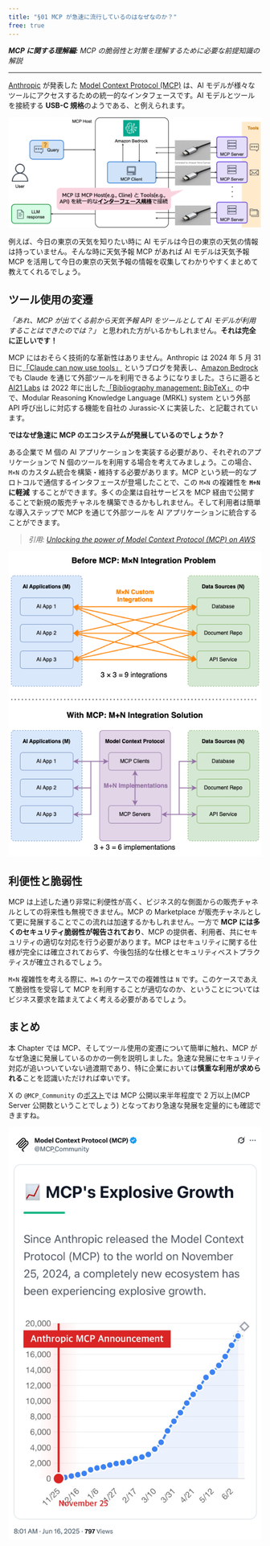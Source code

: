 ```yaml
---
title: "§01 MCP が急速に流行しているのはなぜなのか？"
free: true
---
```


___MCP に関する理解編:___  _MCP の脆弱性と対策を理解するために必要な前提知識の解説_

---

[Anthropic](https://www.anthropic.com/) が発表した [Model Context Protocol (MCP)](https://modelcontextprotocol.io/) は、AI モデルが様々なツールにアクセスするための統一的なインタフェースです。AI モデルとツールを接続する **USB-C 規格**のようである、と例えられます。

![](/images/books/security-of-the-mcp/fig_c01_s01_01.png)

例えば、今日の東京の天気を知りたい時に AI モデルは今日の東京の天気の情報は持っていません。そんな時に天気予報 MCP があれば AI モデルは天気予報 MCP を活用して今日の東京の天気予報の情報を収集してわかりやすくまとめて教えてくれるでしょう。

## ツール使用の変遷

_「あれ、MCP が出てくる前から天気予報 API をツールとして AI モデルが利用することはできたのでは？」_ と思われた方がいるかもしれません。**それは完全に正しいです！**

MCP にはおそらく技術的な革新性はありません。Anthropic は 2024 年 5 月 31 日に[「Claude can now use tools」](https://www.anthropic.com/news/tool-use-ga) というブログを発表し、[Amazon Bedrock](https://aws.amazon.com/jp/bedrock/) でも Claude を通じて外部ツールを利用できるようになりました。さらに遡ると [AI21 Labs](https://www.ai21.com/) は 2022 年に出した[「Bibliography management: BibTeX」](https://arxiv.org/abs/2205.00445) の中で、Modular Reasoning Knowledge Language (MRKL) system という外部 API 呼び出しに対応する機能を自社の Jurassic-X に実装した、と記載されています。

**ではなぜ急速に MCP のエコシステムが発展しているのでしょうか？**

ある企業で M 個の AI アプリケーションを実装する必要があり、それぞれのアプリケーションで N 個のツールを利用する場合を考えてみましょう。この場合、`M×N` のカスタム統合を構築・維持する必要があります。MCP という統一的なプロトコルで通信するインタフェースが登場したことで、この `M×N` の複雑性を **`M+N` に軽減** することができます。多くの企業は自社サービスを MCP 経由で公開することで新規の販売チャネルを構築できるかもしれません。そして利用者は簡単な導入ステップで MCP を通じて外部ツールを AI アプリケーションに統合することができます。

> _引用: [Unlocking the power of Model Context Protocol (MCP) on AWS](https://aws.amazon.com/jp/blogs/machine-learning/unlocking-the-power-of-model-context-protocol-mcp-on-aws/)_

![](/images/books/security-of-the-mcp/fig_c01_s01_02.png)

## 利便性と脆弱性

MCP は上述した通り非常に利便性が高く、ビジネス的な側面からの販売チャネルとしての将来性も無視できません。MCP の Marketplace が販売チャネルとして更に発展することでこの流れは加速するかもしれません。一方で **MCP には多くのセキュリティ脆弱性が報告されており**、MCP の提供者、利用者、共にセキュリティの適切な対応を行う必要があります。MCP はセキュリティに関する仕様が完全には確立されておらず、今後包括的な仕様とセキュリティベストプラクティスが確立されるでしょう。

`M×N` 複雑性を考える際に、`M=1` のケースでの複雑性は `N` です。このケースであえて脆弱性を受容して MCP を利用することが適切なのか、ということについてはビジネス要求を踏まえてよく考える必要があるでしょう。

## まとめ

本 Chapter では MCP、そしてツール使用の変遷について簡単に触れ、MCP がなぜ急速に発展しているのかの一例を説明しました。急速な発展にセキュリティ対応が追いついていない過渡期であり、特に企業においては**慎重な利用が求められる**ことを認識いただければ幸いです。

X の `@MCP_Community` の[ポスト](https://x.com/MCP_Community/status/1934385740298985980)では MCP 公開以来半年程度で 2 万以上(MCP Server 公開数ということでしょう) となっており急速な発展を定量的にも確認できますね。

![](/images/books/security-of-the-mcp/fig_c01_s01_03.png)